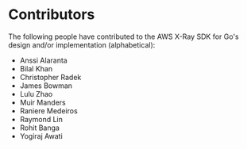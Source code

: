 # Contributors
The following people have contributed to the AWS X-Ray SDK for Go's design and/or implementation (alphabetical):
* Anssi Alaranta
* Bilal Khan
* Christopher Radek
* James Bowman
* Lulu Zhao
* Muir Manders
* Raniere Medeiros
* Raymond Lin
* Rohit Banga
* Yogiraj Awati
